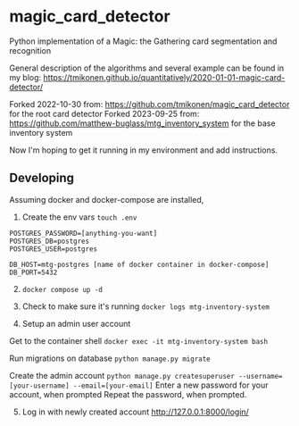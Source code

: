 # magic_card_detector
Python implementation of a Magic: the Gathering card segmentation and recognition

General description of the algorithms and several example can be found in my blog:
https://tmikonen.github.io/quantitatively/2020-01-01-magic-card-detector/

Forked 2022-10-30 from: https://github.com/tmikonen/magic_card_detector 
 for the root card detector
Forked 2023-09-25 from: https://github.com/matthew-buglass/mtg_inventory_system
 for the base inventory system

Now I'm hoping to get it running in my environment and add instructions.

## Developing

Assuming docker and docker-compose are installed,

1. Create the env vars
`touch .env`
```
POSTGRES_PASSWORD=[anything-you-want]
POSTGRES_DB=postgres
POSTGRES_USER=postgres

DB_HOST=mtg-postgres [name of docker container in docker-compose]
DB_PORT=5432

```

2. `docker compose up -d`

3. Check to make sure it's running
`docker logs mtg-inventory-system`

4. Setup an admin user account

Get to the container shell
`docker exec -it mtg-inventory-system bash`

Run migrations on database
`python manage.py migrate`

Create the admin account
`python manage.py createsuperuser --username=[your-username] --email=[your-email]`
Enter a new password for your account, when prompted
Repeat the password, when prompted.

5. Log in with newly created account
http://127.0.0.1:8000/login/
